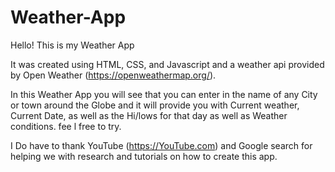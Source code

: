 # Weather-App

Hello!
This is my Weather App

It was created using HTML, CSS, and Javascript and a weather api provided by Open Weather (https://openweathermap.org/).

In this Weather App you will see that you can enter in the name of any City or town around the Globe and it will provide you with Current weather, Current Date, as well as the Hi/lows for that day as well as Weather conditions.
fee l free to try.

I Do have to thank YouTube (https://YouTube.com) and Google search for helping we with research and tutorials on how to create this app.



